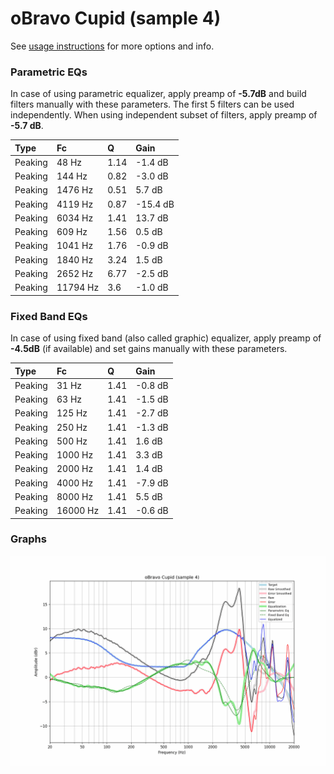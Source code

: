 # oBravo Cupid (sample 4)
See [usage instructions](https://github.com/jaakkopasanen/AutoEq#usage) for more options and info.

### Parametric EQs
In case of using parametric equalizer, apply preamp of **-5.7dB** and build filters manually
with these parameters. The first 5 filters can be used independently.
When using independent subset of filters, apply preamp of **-5.7 dB**.

| Type    | Fc       |    Q | Gain     |
|:--------|:---------|:-----|:---------|
| Peaking | 48 Hz    | 1.14 | -1.4 dB  |
| Peaking | 144 Hz   | 0.82 | -3.0 dB  |
| Peaking | 1476 Hz  | 0.51 | 5.7 dB   |
| Peaking | 4119 Hz  | 0.87 | -15.4 dB |
| Peaking | 6034 Hz  | 1.41 | 13.7 dB  |
| Peaking | 609 Hz   | 1.56 | 0.5 dB   |
| Peaking | 1041 Hz  | 1.76 | -0.9 dB  |
| Peaking | 1840 Hz  | 3.24 | 1.5 dB   |
| Peaking | 2652 Hz  | 6.77 | -2.5 dB  |
| Peaking | 11794 Hz | 3.6  | -1.0 dB  |

### Fixed Band EQs
In case of using fixed band (also called graphic) equalizer, apply preamp of **-4.5dB**
(if available) and set gains manually with these parameters.

| Type    | Fc       |    Q | Gain    |
|:--------|:---------|:-----|:--------|
| Peaking | 31 Hz    | 1.41 | -0.8 dB |
| Peaking | 63 Hz    | 1.41 | -1.5 dB |
| Peaking | 125 Hz   | 1.41 | -2.7 dB |
| Peaking | 250 Hz   | 1.41 | -1.3 dB |
| Peaking | 500 Hz   | 1.41 | 1.6 dB  |
| Peaking | 1000 Hz  | 1.41 | 3.3 dB  |
| Peaking | 2000 Hz  | 1.41 | 1.4 dB  |
| Peaking | 4000 Hz  | 1.41 | -7.9 dB |
| Peaking | 8000 Hz  | 1.41 | 5.5 dB  |
| Peaking | 16000 Hz | 1.41 | -0.6 dB |

### Graphs
![](./oBravo%20Cupid%20(sample%204).png)